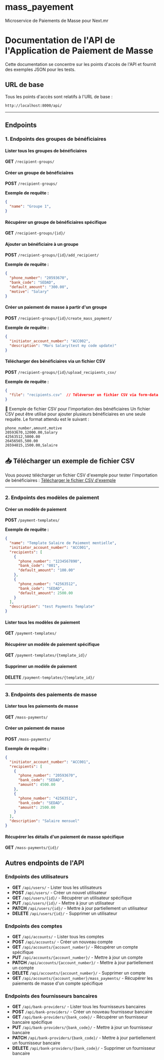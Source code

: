 # mass_payement
Microservice de Paiements de Masse pour Next.mr


# Documentation de l'API de l'Application de Paiement de Masse

Cette documentation se concentre sur les points d'accès de l'API et fournit des exemples JSON pour les tests.

## URL de base
Tous les points d'accès sont relatifs à l'URL de base :

```
http://localhost:8000/api/
```

---

## Endpoints


### 1. Endpoints des groupes de bénéficiaires

#### Lister tous les groupes de bénéficiaires
**GET** `/recipient-groups/`


#### Créer un groupe de bénéficiaires
**POST** `/recipient-groups/`

**Exemple de requête :**

```json
{
  "name": "Groupe 1",
}
```

#### Récupérer un groupe de bénéficiaires spécifique
**GET** `/recipient-groups/{id}/`


#### Ajouter un bénéficiaire à un groupe
**POST** `/recipient-groups/{id}/add_recipient/`

**Exemple de requête :**

```json
{
  "phone_number": "20593670",
  "bank_code": "SEDAD",
  "default_amount": "300.00",
  "motive": "Salary"
}
```

#### Créer un paiement de masse à partir d'un groupe
**POST** `/recipient-groups/{id}/create_mass_payment/`

**Exemple de requête :**

```json
{
  "initiator_account_number": "ACC002",
  "description": "Mars Salary(test my code update)"
}
```

#### Télécharger des bénéficiaires via un fichier CSV
**POST** `/recipient-groups/{id}/upload_recipients_csv/`

**Exemple de requête :**

```json
{
  "file": "recipients.csv"  // Téléverser un fichier CSV via form-data
}
```

📂 Exemple de fichier CSV pour l'importation des bénéficiaires
Un fichier CSV peut être utilisé pour ajouter plusieurs bénéficiaires en une seule requête. Le format attendu est le suivant :

```
phone_number,amount,motive
20593670,12000.00,Salary
42563512,5000.00
26456565,500.00
26594815,1500.00,Salaire
```

## 📥 Télécharger un exemple de fichier CSV
Vous pouvez télécharger un fichier CSV d'exemple pour tester l'importation de bénéficiaires :
[Télécharger le fichier CSV d'exemple](recipients.csv)

---

### 2. Endpoints des modèles de paiement

#### Créer un modèle de paiement
**POST** `/payment-templates/`

**Exemple de requête :**

```json
{
  "name": "Template Salaire de Paiement mentielle",
  "initiator_account_number": "ACC001",
  "recipients": [
    {
      "phone_number": "1234567890",
      "bank_code": "001",
      "default_amount": "100.00"
    },
    {
      "phone_number": "42563512",
      "bank_code": "SEDAD",
      "default_amount": 2500.00
    }
  ],
  "description": "test Payments Template"
}
```

#### Lister tous les modèles de paiement
**GET** `/payment-templates/`

#### Récupérer un modèle de paiement spécifique
**GET** `/payment-templates/{template_id}/`


#### Supprimer un modèle de paiement
**DELETE** `/payment-templates/{template_id}/`

---


### 3. Endpoints des paiements de masse

#### Lister tous les paiements de masse
**GET** `/mass-payments/`


#### Créer un paiement de masse
**POST** `/mass-payments/`

**Exemple de requête :**

```json
{
  "initiator_account_number": "ACC001",
  "recipients": [
    {
      "phone_number": "20593670",
      "bank_code": "SEDAD",
      "amount": 4500.00
    },
    {
      "phone_number": "42563512",
      "bank_code": "SEDAD",
      "amount": 2500.00
    }
  ],
  "description": "Salaire mensuel"
}
```

#### Récupérer les détails d'un paiement de masse spécifique
**GET** `/mass-payments/{id}/`



## Autres endpoints de l'API

### Endpoints des utilisateurs
- **GET** `/api/users/` - Lister tous les utilisateurs
- **POST** `/api/users/` - Créer un nouvel utilisateur
- **GET** `/api/users/{id}/` - Récupérer un utilisateur spécifique
- **PUT** `/api/users/{id}/` - Mettre à jour un utilisateur
- **PATCH** `/api/users/{id}/` - Mettre à jour partiellement un utilisateur
- **DELETE** `/api/users/{id}/` - Supprimer un utilisateur

### Endpoints des comptes
- **GET** `/api/accounts/` - Lister tous les comptes
- **POST** `/api/accounts/` - Créer un nouveau compte
- **GET** `/api/accounts/{account_number}/` - Récupérer un compte spécifique
- **PUT** `/api/accounts/{account_number}/` - Mettre à jour un compte
- **PATCH** `/api/accounts/{account_number}/` - Mettre à jour partiellement un compte
- **DELETE** `/api/accounts/{account_number}/` - Supprimer un compte
- **GET** `/api/accounts/{account_number}/mass_payments/` - Récupérer les paiements de masse d'un compte spécifique

### Endpoints des fournisseurs bancaires
- **GET** `/api/bank-providers/` - Lister tous les fournisseurs bancaires
- **POST** `/api/bank-providers/` - Créer un nouveau fournisseur bancaire
- **GET** `/api/bank-providers/{bank_code}/` - Récupérer un fournisseur bancaire spécifique
- **PUT** `/api/bank-providers/{bank_code}/` - Mettre à jour un fournisseur bancaire
- **PATCH** `/api/bank-providers/{bank_code}/` - Mettre à jour partiellement un fournisseur bancaire
- **DELETE** `/api/bank-providers/{bank_code}/` - Supprimer un fournisseur bancaire
